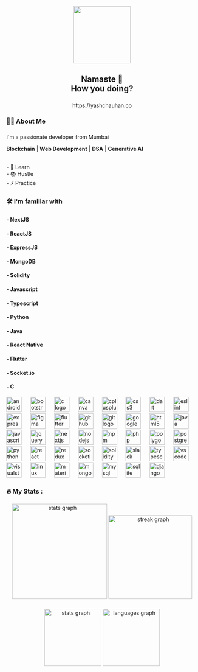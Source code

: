 <div align="center">
  <img height="150" src="https://cdn-0.emojis.wiki/emoji-pics/facebook/man-technologist-facebook.png"  />
</div>

###

<h2 align="center">Namaste 👋<br>How you doing?</h2>

###

<p align="center">https://yashchauhan.co</p>

###

<h3 align="left">👩‍💻  About Me</h3>

###

<p align="left">I'm a passionate developer from Mumbai</p>
<p align="left"><b>Blockchain</b> | <b>Web Development</b> | <b>DSA</b> | <b>Generative AI</b></p>

<p align="left"><br>- 🔭 Learn<br>- 📚 Hustle<br>- ⚡ Practice</p>

###

<h3 align="left">🛠 I'm familiar with</h3>

###

<h4>- NextJS</h4>
<h4>- ReactJS</h4>
<h4>- ExpressJS</h4>
<h4>- MongoDB</h4>
<h4>- Solidity</h4>
<h4>- Javascript</h4>
<h4>- Typescript</h4>
<h4>- Python</h4>
<h4>- Java</h4>
<h4>- React Native</h4>
<h4>- Flutter</h4>
<h4>- Socket.io</h4>
<h4>- C</h4>

<div align="left">
  <img src="https://skillicons.dev/icons?i=androidstudio" height="40" alt="androidstudio logo"  />
  <img width="15" />
  <img src="https://skillicons.dev/icons?i=bootstrap" height="40" alt="bootstrap logo"  />
  <img width="15" />
  <img src="https://skillicons.dev/icons?i=c" height="40" alt="c logo"  />
  <img width="15" />
  <img src="https://cdn.simpleicons.org/canva/00C4CC" height="40" alt="canva logo"  />
  <img width="15" />
  <img src="https://skillicons.dev/icons?i=cpp" height="40" alt="cplusplus logo"  />
  <img width="15" />
  <img src="https://skillicons.dev/icons?i=css" height="40" alt="css3 logo"  />
  <img width="15" />
  <img src="https://skillicons.dev/icons?i=dart" height="40" alt="dart logo"  />
  <img width="15" />
  <img src="https://cdn.simpleicons.org/eslint/4B32C3" height="40" alt="eslint logo"  />
  <img width="15" />
  <img src="https://skillicons.dev/icons?i=express" height="40" alt="express logo"  />
  <img width="15" />
  <img src="https://skillicons.dev/icons?i=figma" height="40" alt="figma logo"  />
  <img width="15" />
  <img src="https://skillicons.dev/icons?i=flutter" height="40" alt="flutter logo"  />
  <img width="15" />
  <img src="https://skillicons.dev/icons?i=github" height="40" alt="github logo"  />
  <img width="15" />
  <img src="https://skillicons.dev/icons?i=git" height="40" alt="git logo"  />
  <img width="15" />
  <img src="https://skillicons.dev/icons?i=gcp" height="40" alt="googlecloud logo"  />
  <img width="15" />
  <img src="https://skillicons.dev/icons?i=html" height="40" alt="html5 logo"  />
  <img width="15" />
  <img src="https://skillicons.dev/icons?i=java" height="40" alt="java logo"  />
  <img width="15" />
  <img src="https://skillicons.dev/icons?i=js" height="40" alt="javascript logo"  />
  <img width="15" />
  <img src="https://cdn.jsdelivr.net/gh/devicons/devicon/icons/jquery/jquery-original.svg" height="40" alt="jquery logo"  />
  <img width="15" />
  <img src="https://cdn.jsdelivr.net/gh/devicons/devicon/icons/nextjs/nextjs-original.svg" height="40" alt="nextjs logo"  />
  <img width="15" />
  <img src="https://skillicons.dev/icons?i=nodejs" height="40" alt="nodejs logo"  />
  <img width="15" />
  <img src="https://cdn.simpleicons.org/npm/CB3837" height="40" alt="npm logo"  />
  <img width="15" />
  <img src="https://cdn.jsdelivr.net/gh/devicons/devicon/icons/php/php-original.svg" height="40" alt="php logo"  />
  <img width="15" />
  <img src="https://cdn.jsdelivr.net/gh/devicons/devicon/icons/polygon/polygon-original.svg" height="40" alt="polygon logo"  />
  <img width="15" />
  <img src="https://skillicons.dev/icons?i=postgres" height="40" alt="postgresql logo"  />
  <img width="15" />
  <img src="https://skillicons.dev/icons?i=py" height="40" alt="python logo"  />
  <img width="15" />
  <img src="https://skillicons.dev/icons?i=react" height="40" alt="react logo"  />
  <img width="15" />
  <img src="https://skillicons.dev/icons?i=redux" height="40" alt="redux logo"  />
  <img width="15" />
  <img src="https://cdn.simpleicons.org/socketdotio/010101" height="40" alt="socketio logo"  />
  <img width="15" />
  <img src="https://skillicons.dev/icons?i=solidity" height="40" alt="solidity logo"  />
  <img width="15" />
  <img src="https://cdn.jsdelivr.net/gh/devicons/devicon/icons/slack/slack-original.svg" height="40" alt="slack logo"  />
  <img width="15" />
  <img src="https://skillicons.dev/icons?i=ts" height="40" alt="typescript logo"  />
  <img width="15" />
  <img src="https://skillicons.dev/icons?i=vscode" height="40" alt="vscode logo"  />
  <img width="15" />
  <img src="https://skillicons.dev/icons?i=visualstudio" height="40" alt="visualstudio logo"  />
  <img width="15" />
  <img src="https://cdn.jsdelivr.net/gh/devicons/devicon/icons/linux/linux-original.svg" height="40" alt="linux logo"  />
  <img width="15" />
  <img src="https://cdn.jsdelivr.net/gh/devicons/devicon/icons/materialui/materialui-original.svg" height="40" alt="materialui logo"  />
  <img width="15" />
  <img src="https://cdn.jsdelivr.net/gh/devicons/devicon/icons/mongodb/mongodb-original.svg" height="40" alt="mongodb logo"  />
  <img width="15" />
  <img src="https://cdn.jsdelivr.net/gh/devicons/devicon/icons/mysql/mysql-original.svg" height="40" alt="mysql logo"  />
  <img width="15" />
  <img src="https://cdn.jsdelivr.net/gh/devicons/devicon/icons/sqlite/sqlite-original.svg" height="40" alt="sqlite logo"  />
  <img width="15" />
  <img src="https://cdn.jsdelivr.net/gh/devicons/devicon/icons/django/django-plain.svg" height="40" alt="django logo"  />
</div>

###

<h3 align="left">🔥   My Stats :</h3>

###

<div align="center">
  <img 
    src="https://github-readme-stats.vercel.app/api?username=itsYashASeeker&hide_title=false&hide_rank=false&show_icons=true&include_all_commits=true&count_private=true&disable_animations=false&theme=dracula&locale=en&hide_border=false&order=1" height="250" alt="stats graph"  />
  <img src="https://streak-stats.demolab.com?user=itsYashASeeker&locale=en&mode=daily&theme=dark&hide_border=false&border_radius=5&order=3" height="220" alt="streak graph"  />
</div>

###

<div align="center">
  <img src="https://github-readme-stats.vercel.app/api?username=itsYashASeeker&hide_title=false&hide_rank=false&show_icons=true&include_all_commits=true&count_private=true&disable_animations=false&theme=dracula&locale=en&hide_border=false&order=1" height="150" alt="stats graph"  />
  <img src="https://github-readme-stats.vercel.app/api/top-langs?username=itsYashASeeker&locale=en&hide_title=false&layout=compact&card_width=320&langs_count=5&theme=dracula&hide_border=false&order=2" height="150" alt="languages graph"  />
</div>

###
